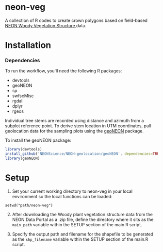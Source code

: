 neon-veg
================

A collection of R codes to create crown polygons based on field-based [NEON Woody Vegetation Structure 
](http://data.neonscience.org/api/v0/documents/NEON_vegStructure_userGuide_vA) data.

Installation
================

### Dependencies

To run the workflow, you'll need the following R packages:

-   devtools
-	geoNEON
-	sp
-	swfscMisc
-	rgdal
-	dplyr
- 	rgeos

Individual tree stems are recorded using distance and azimuth from a subplot reference point. To derive stem location in UTM coordinates, pull geolocation data for the sampling plots using the [geoNEON](https://github.com/NEONScience/NEON-geolocation/tree/master/geoNEON)  package.

To install the geoNEON package: 

``` r
library(devtools)
install_github('NEONScience/NEON-geolocation/geoNEON', dependencies=TRUE)
library(geoNEON)
```

Setup
================

1. Set your current working directory to neon-veg in your local environment so the local functions can be loaded: 

```{r}
setwd("path/neon-veg")
```


2. After downloading the Woody plant vegetation structure data from the NEON Data Portal as a .zip file, define the directory where it sits as the `main_path` variable within the SETUP section of the main.R script. 


3. Specify the output path and filename for the shapefile to be generated as the `shp_filename` variable within the SETUP section of the main.R script. 